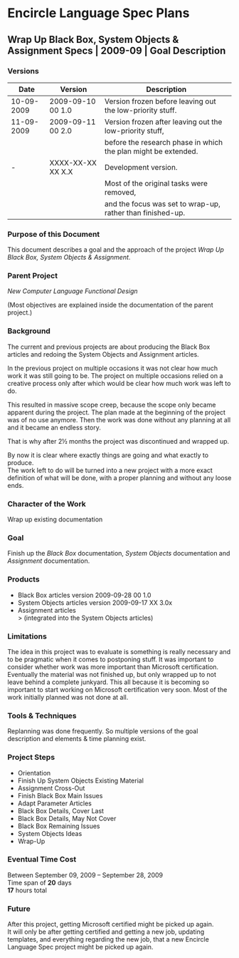 ﻿Encircle Language Spec Plans
============================

Wrap Up Black Box, System Objects & Assignment Specs | 2009-09 | Goal Description
---------------------------------------------------------------------------------

### Versions

| Date       | Version            | Description                                                    |
|------------|--------------------|----------------------------------------------------------------|
| 10-09-2009 | 2009-09-10 00  1.0 | Version frozen before leaving out the low-priority stuff.      |
| 11-09-2009 | 2009-09-11 00  2.0 | Version frozen after leaving out the low-priority stuff,       |
|            |                    | before the research phase in which the plan might be extended. |
| -          | XXXX-XX-XX XX  X.X | Development version.                                           |
|            |                    | Most of the original tasks were removed,                       |
|            |                    | and the focus was set to wrap-up, rather than finished-up.     |

### Purpose of this Document

This document describes a goal and the approach of the project *Wrap Up Black Box, System Objects & Assignment*.

### Parent Project

*New Computer Language Functional Design*

(Most objectives are explained inside the documentation of the parent project.)

### Background

The current and previous projects are about producing the Black Box articles and redoing the System Objects and Assignment articles.

In the previous project on multiple occasions it was not clear how much work it was still going to be. The project on multiple occasions relied on a creative process only after which would be clear how much work was left to do.

This resulted in massive scope creep, because the scope only became apparent during the project. The plan made at the beginning of the project was of no use anymore. Then the work was done without any planning at all and it became an endless story.

That is why after 2½ months the project was discontinued and wrapped up.

By now it is clear where exactly things are going and what exactly to produce.  
The work left to do will be turned into a new project with a more exact definition of what will be done, with a proper planning and without any loose ends.

### Character of the Work

Wrap up existing documentation

### Goal

Finish up the *Black Box* documentation, *System Objects* documentation and *Assignment* documentation.

### Products

- Black Box articles  version  2009-09-28 00  1.0
- System Objects articles  version  2009-09-17 XX  3.0x
- Assignment articles  
  \> (integrated into the System Objects articles)

### Limitations

The idea in this project was to evaluate is something is really necessary and to be pragmatic when it comes to postponing stuff. It was important to consider whether work was more important than Microsoft certification. Eventually the material was not finished up, but only wrapped up to not leave behind a complete junkyard. This all because it is becoming so important to start working on Microsoft certification very soon. Most of the work initially planned was not done at all.

### Tools & Techniques

Replanning was done frequently. So multiple versions of the goal description and elements & time planning exist.

### Project Steps

- Orientation
- Finish Up System Objects Existing Material
- Assignment Cross-Out
- Finish Black Box Main Issues
- Adapt Parameter Articles
- Black Box Details, Cover Last
- Black Box Details, May Not Cover
- Black Box Remaining Issues
- System Objects Ideas
- Wrap-Up

### Eventual Time Cost

Between September 09, 2009 – September 28, 2009  
Time span of __20__ days  
__17__ hours total  

### Future

After this project, getting Microsoft certified might be picked up again.    
It will only be after getting certified and getting a new job, updating templates, and everything regarding the new job, that a new Encircle Language Spec project might be picked up again.